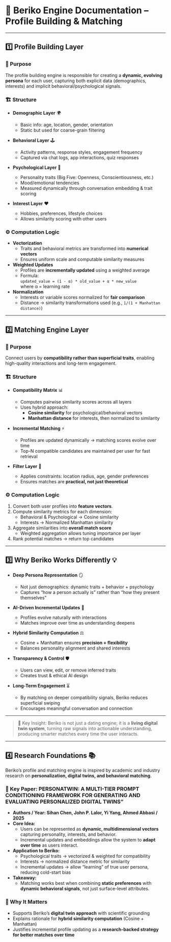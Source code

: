 # 🧠 Beriko Engine Documentation – Profile Building & Matching

---

## 1️⃣ Profile Building Layer

### 🎯 Purpose

The profile building engine is responsible for creating a **dynamic, evolving persona** for each user, capturing both explicit data (demographics, interests) and implicit behavioral/psychological signals.

### 🏗️ Structure

- **Demographic Layer** 🌍

  - Basic info: age, location, gender, orientation
  - Static but used for coarse-grain filtering

- **Behavioral Layer** 🕹️

  - Activity patterns, response styles, engagement frequency
  - Captured via chat logs, app interactions, quiz responses

- **Psychological Layer** 🧠

  - Personality traits (Big Five: Openness, Conscientiousness, etc.)
  - Mood/emotional tendencies
  - Measured dynamically through conversation embedding & trait scoring

- **Interest Layer** ❤️
  - Hobbies, preferences, lifestyle choices
  - Allows similarity scoring with other users

### ⚙️ Computation Logic

- **Vectorization**
  - Traits and behavioral metrics are transformed into **numerical vectors**
  - Ensures uniform scale and computable similarity measures
- **Weighted Updates**
  - Profiles are **incrementally updated** using a weighted average
  - Formula:  
    `updated_value = (1 - α) * old_value + α * new_value`  
    where α = learning rate
- **Normalization**
  - Interests or variable scores normalized for **fair comparison**
  - Distance → similarity transformations used (e.g., `1/(1 + Manhattan distance)`)

---

## 2️⃣ Matching Engine Layer

### 🎯 Purpose

Connect users by **compatibility rather than superficial traits**, enabling high-quality interactions and long-term engagement.

### 🏗️ Structure

- **Compatibility Matrix** 📊

  - Computes pairwise similarity scores across all layers
  - Uses hybrid approach:
    - **Cosine similarity** for psychological/behavioral vectors
    - **Manhattan distance** for interests, then normalized to similarity

- **Incremental Matching** ⚡

  - Profiles are updated dynamically → matching scores evolve over time
  - Top-N compatible candidates are maintained per user for fast retrieval

- **Filter Layer** 🚦
  - Applies constraints: location radius, age, gender preferences
  - Ensures matches are **practical, not just theoretical**

### ⚙️ Computation Logic

1. Convert both user profiles into **feature vectors**.
2. Compute similarity metrics for each dimension:
   - Behavioral & Psychological → Cosine similarity
   - Interests → Normalized Manhattan similarity
3. Aggregate similarities into **overall match score**
   - Weighted aggregation allows tuning importance per layer
4. Rank potential matches → return top candidates

---

## 3️⃣ Why Beriko Works Differently 💡

- **Deep Persona Representation** 🪞

  - Not just demographics: dynamic traits + behavior + psychology
  - Captures “how a person actually is” rather than “how they present themselves”

- **AI-Driven Incremental Updates** 🔄

  - Profiles evolve naturally with interactions
  - Matches improve over time as understanding deepens

- **Hybrid Similarity Computation** ⚖️

  - Cosine + Manhattan ensures **precision + flexibility**
  - Balances personality alignment and shared interests

- **Transparency & Control** 🛡️

  - Users can view, edit, or remove inferred traits
  - Creates trust & ethical AI design

- **Long-Term Engagement** ⏳
  - By matching on deeper compatibility signals, Beriko reduces superficial swiping
  - Encourages meaningful conversation and connection

---

> 🔑 Key Insight: Beriko is not just a dating engine; it is a **living digital twin system**, turning raw signals into actionable understanding, producing smarter matches every time the user interacts.

---

## 4️⃣ Research Foundations 📚

Beriko’s profile and matching engine is inspired by academic and industry research on **personalization, digital twins, and behavioral matching**.

### 🔬 Key Paper: PERSONATWIN: A MULTI-TIER PROMPT CONDITIONING FRAMEWORK FOR GENERATING AND EVALUATING PERSONALIZED DIGITAL TWINS”

- **Authors / Year:  Sihan Chen, John P. Lalor, Yi Yang,  Ahmed Abbasi / 2025** 
- **Core Idea:**
  - Users can be represented as **dynamic, multidimensional vectors** capturing personality, interests, and behavior.
  - Incremental updates and embeddings allow the system to **adapt over time** as users interact.
- **Application to Beriko:**
  - Psychological traits → vectorized & weighted for compatibility
  - Interests → normalized distance metric for similarity
  - Incremental updates → allow “learning” of true user persona, reducing cold-start bias
- **Takeaway:**
  - Matching works best when combining **static preferences** with **dynamic behavioral signals**, not just surface-level attributes.

### 🔗 Why It Matters

- Supports Beriko’s **digital twin approach** with scientific grounding
- Explains rationale for **hybrid similarity computation** (Cosine + Manhattan)
- Justifies incremental profile updating as a **research-backed strategy for better matches over time**
